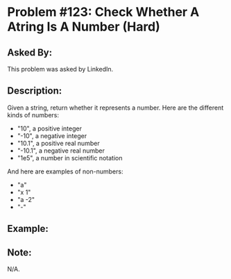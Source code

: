 # Problem #123: Check Whether A Atring Is A Number (Hard)

## Asked By:

This problem was asked by LinkedIn.

## Description:
 
Given a string, return whether it represents a number. Here are the different kinds of numbers:

- "10", a positive integer
- "-10", a negative integer
- "10.1", a positive real number
- "-10.1", a negative real number
- "1e5", a number in scientific notation

And here are examples of non-numbers:

- "a"
- "x 1"
- "a -2"
- "-"

## Example:


## Note:

N/A.

